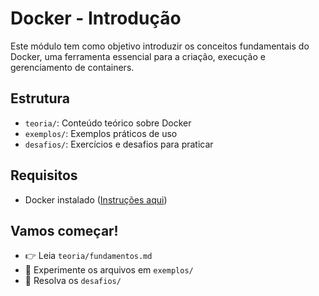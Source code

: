 # Docker - Introdução

Este módulo tem como objetivo introduzir os conceitos fundamentais do Docker, uma ferramenta essencial para a criação, execução e gerenciamento de containers.

## Estrutura

- `teoria/`: Conteúdo teórico sobre Docker
- `exemplos/`: Exemplos práticos de uso
- `desafios/`: Exercícios e desafios para praticar

## Requisitos

- Docker instalado ([Instruções aqui](https://docs.docker.com/get-docker/))

## Vamos começar!

- 👉 Leia `teoria/fundamentos.md`
- 🧪 Experimente os arquivos em `exemplos/`
- 🚀 Resolva os `desafios/`
